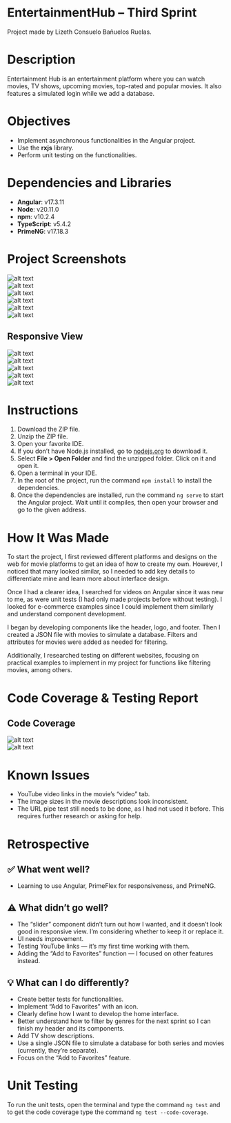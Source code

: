 # EntertainmentHub – Third Sprint
Project made by Lizeth Consuelo Bañuelos Ruelas.

# Description
Entertainment Hub is an entertainment platform where you can watch movies, TV shows, upcoming movies, top-rated and popular movies. It also features a simulated login while we add a database.

# Objectives
- Implement asynchronous functionalities in the Angular project.
- Use the **rxjs** library.
- Perform unit testing on the functionalities.

# Dependencies and Libraries
- **Angular**: v17.3.11
- **Node**: v20.11.0
- **npm**: v10.2.4
- **TypeScript**: v5.4.2
- **PrimeNG**: v17.18.3

# Project Screenshots
![alt text](image.png)  
![alt text](image-1.png)  
![alt text](image-2.png)  
![alt text](image-3.png)  
![alt text](image-4.png)  
![alt text](image-5.png)  

## Responsive View
![alt text](image-6.png)  
![alt text](image-7.png)  
![alt text](image-8.png)  
![alt text](image-9.png)  
![alt text](image-10.png)  

# Instructions
1. Download the ZIP file.
2. Unzip the ZIP file.
3. Open your favorite IDE.
4. If you don’t have Node.js installed, go to [nodejs.org](https://nodejs.org) to download it.
5. Select **File > Open Folder** and find the unzipped folder. Click on it and open it.
6. Open a terminal in your IDE.
7. In the root of the project, run the command `npm install` to install the dependencies.
8. Once the dependencies are installed, run the command `ng serve` to start the Angular project. Wait until it compiles, then open your browser and go to the given address.

# How It Was Made
To start the project, I first reviewed different platforms and designs on the web for movie platforms to get an idea of how to create my own. However, I noticed that many looked similar, so I needed to add key details to differentiate mine and learn more about interface design.

Once I had a clearer idea, I searched for videos on Angular since it was new to me, as were unit tests (I had only made projects before without testing). I looked for e-commerce examples since I could implement them similarly and understand component development.

I began by developing components like the header, logo, and footer. Then I created a JSON file with movies to simulate a database. Filters and attributes for movies were added as needed for filtering.

Additionally, I researched testing on different websites, focusing on practical examples to implement in my project for functions like filtering movies, among others.

# Code Coverage & Testing Report
## Code Coverage
![alt text](image-11.png)  
![alt text](image-12.png)  

# Known Issues
- YouTube video links in the movie’s “video” tab.
- The image sizes in the movie descriptions look inconsistent.
- The URL pipe test still needs to be done, as I had not used it before. This requires further research or asking for help.

# Retrospective

## ✅ What went well?
- Learning to use Angular, PrimeFlex for responsiveness, and PrimeNG.

## ⚠️ What didn’t go well?
- The “slider” component didn’t turn out how I wanted, and it doesn’t look good in responsive view. I’m considering whether to keep it or replace it.
- UI needs improvement.
- Testing YouTube links — it’s my first time working with them.
- Adding the “Add to Favorites” function — I focused on other features instead.

## 💡 What can I do differently?
- Create better tests for functionalities.
- Implement “Add to Favorites” with an icon.
- Clearly define how I want to develop the home interface.
- Better understand how to filter by genres for the next sprint so I can finish my header and its components.
- Add TV show descriptions.
- Use a single JSON file to simulate a database for both series and movies (currently, they’re separate).
- Focus on the “Add to Favorites” feature.

# Unit Testing
To run the unit tests, open the terminal and type the command `ng test` and to get the code coverage type the command `ng test --code-coverage`.
